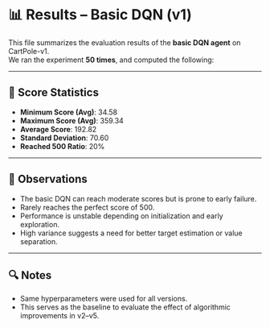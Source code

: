 # 📊 Results – Basic DQN (v1)

This file summarizes the evaluation results of the **basic DQN agent** on CartPole-v1.  
We ran the experiment **50 times**, and computed the following:

---

## 🧪 Score Statistics

- **Minimum Score (Avg)**: 34.58  
- **Maximum Score (Avg)**: 359.34  
- **Average Score**: 192.82  
- **Standard Deviation**: 70.60  
- **Reached 500 Ratio**: 20%

---

## 📌 Observations

- The basic DQN can reach moderate scores but is prone to early failure.
- Rarely reaches the perfect score of 500.
- Performance is unstable depending on initialization and early exploration.
- High variance suggests a need for better target estimation or value separation.

---

## 🔍 Notes

- Same hyperparameters were used for all versions.
- This serves as the baseline to evaluate the effect of algorithmic improvements in v2–v5.
